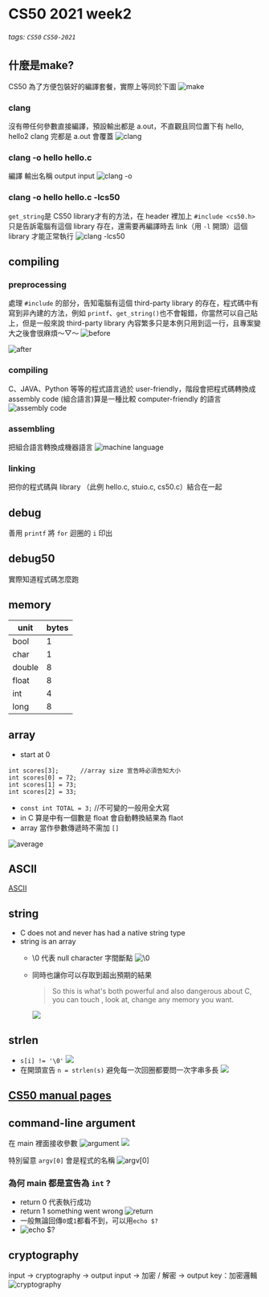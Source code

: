 # CS50 2021 week2

###### tags: `CS50` `CS50-2021`

## 什麼是make?
CS50 為了方便包裝好的編譯套餐，實際上等同於下圖
![make](https://i.imgur.com/0BqU24W.png)

### clang

沒有帶任何參數直接編譯，預設輸出都是 a.out，不直觀且同位置下有 hello, hello2 clang 完都是 a.out 會覆蓋
![clang](https://i.imgur.com/CKPYpoP.png)


### clang -o hello hello.c
編譯 輸出名稱 output input
![clang -o](https://i.imgur.com/Isy6J3H.png)

### clang -o hello hello.c -lcs50
`get_string`是 CS50 library才有的方法，在 header 裡加上 `#include <cs50.h>` 只是告訴電腦有這個 library 存在，還需要再編譯時去 link（用 `-l` 開頭）這個 library 才能正常執行
![clang -lcs50](https://i.imgur.com/9Fbwf17.png)

## compiling

### preprocessing
處理 `#include` 的部分，告知電腦有這個 third-party library 的存在，程式碼中有寫到非內建的方法，例如 `printf`、`get_string()`也不會報錯，你當然可以自己貼上，但是一般來說 third-party library 內容繁多只是本例只用到這一行，且專案變大之後會很麻煩～▽～
![before](https://i.imgur.com/1fdBVeh.png)

![after](https://i.imgur.com/kXo5tTF.png)


### compiling
C、JAVA、Python 等等的程式語言過於 user-friendly，階段會把程式碼轉換成 assembly code (組合語言)算是一種比較 computer-friendly 的語言
![assembly code](https://i.imgur.com/VcopG6h.png)


### assembling
把組合語言轉換成機器語言
![machine language](https://i.imgur.com/77GGisp.png)

### linking
把你的程式碼與 library （此例 hello.c, stuio.c, cs50.c）結合在一起

## debug
善用 `printf` 將 `for` 迴圈的 `i` 印出

## debug50
實際知道程式碼怎麼跑

## memory


| unit  | bytes |
| ----- | ----- | 
| bool  | 1     | 
|char   | 1     |
|double | 8     |
|float  | 8     |
|int    | 4     |
|long   | 8     |

## array

* start at 0

```
int scores[3];      //array size 宣告時必須告知大小
int scores[0] = 72;
int scores[1] = 73;
int scores[2] = 33;
```

* `const int TOTAL = 3;` //不可變的一般用全大寫
* in C 算是中有一個數是 float 會自動轉換結果為 flaot
* array 當作參數傳遞時不需加 `[]`

![average](https://i.imgur.com/ggnV5yQ.png)

## ASCII
[ASCII](https://www.asciichart.com/)

## string
* C does not and never has had a native string type
* string is an array
    * \0 代表 null character 字間斷點
        ![\0](https://i.imgur.com/Q52VDAe.png)
        
    * 同時也讓你可以存取到超出預期的結果
        > So this is what's both powerful and also dangerous about C, you can touch , look at, change any memory you want.
    
        ![](https://i.imgur.com/pcLB4bu.png)

## strlen

* `s[i] != '\0'`
    ![](https://i.imgur.com/7LnFELI.png)
* 在開頭宣告 `n = strlen(s)` 避免每一次回圈都要問一次字串多長
    ![](https://i.imgur.com/Tbqt6f7.png)

## [CS50 manual pages](https://manual.cs50.io/)

## command-line argument
在 main 裡面接收參數
![argument](https://i.imgur.com/Es90TYA.png)
![](https://i.imgur.com/ayNXrIK.png)

特別留意 `argv[0]` 會是程式的名稱
![argv[0]](https://i.imgur.com/24kRFFc.png)

### 為何 main 都是宣告為 `int` ?
* return 0 代表執行成功
* return 1 something went wrong
![return](https://i.imgur.com/il9TfrV.png)
* 一般無論回傳`0`或`1`都看不到，可以用`echo $?`
* ![echo $?](https://i.imgur.com/4RDSL3j.png)

## cryptography
input -> cryptography -> output
input ->   加密 / 解密   -> output
key：加密邏輯
![cryptography](https://i.imgur.com/YtgVtI7.png)
